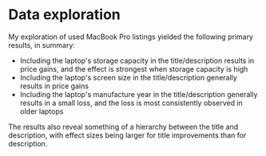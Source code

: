 # Data exploration

My exploration of used MacBook Pro listings yielded the following primary results, in summary:
- Including the laptop's storage capacity in the title/description results in price gains, and the effect is strongest when storage capacity is high
- Including the laptop's screen size in the title/description generally results in price gains
- Including the laptop's manufacture year in the title/description generally results in a small loss, and the loss is most consistently observed in older laptops

The results also reveal something of a hierarchy between the title and description, with effect sizes being larger for title improvements than for description. 